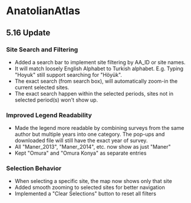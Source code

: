 # AnatolianAtlas
## 5.16 Update
### Site Search and Filtering
- Added a search bar to implement site filtering by AA_ID or site names.
- It will match loosely English Alphabet to Turkish alphabet. E.g. Typing "Hoyuk" still support searching for "Höyük".
- The exact search (from search box), will automatically zoom-in the current selected sites.
- The exact search happen within the selected periods, sites not in selected period(s) won't show up.

### Improved Legend Readability
- Made the legend more readable by combining surveys from the same author but multiple years into one category. The pop-ups and downloaded file will still have the exact year of survey.
- All "Maner_2013", "Maner_2014", etc. now show as just "Maner"
- Kept "Omura" and "Omura Konya" as separate entries

### Selection Behavior
- When selecting a specific site, the map now shows only that site
- Added smooth zooming to selected sites for better navigation
- Implemented a "Clear Selections" button to reset all filters